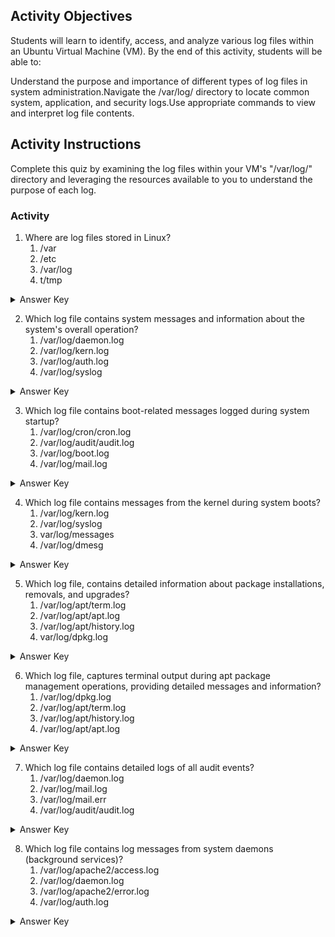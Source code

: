 ## Activity Objectives

Students will learn to identify, access, and analyze various log files within an Ubuntu Virtual Machine (VM). By the end of this activity, students will be able to:

Understand the purpose and importance of different types of log files in system administration.Navigate the /var/log/ directory to locate common system, application, and security logs.Use appropriate commands to view and interpret log file contents.

## Activity Instructions

Complete this quiz by examining the log files within your VM's "/var/log/" directory and leveraging the resources available to you to understand the purpose of each log.

### Activity
1.	Where are log files stored in Linux?
    1.	/var
    2.	/etc
    3.	/var/log
    4.	t/tmp
<details closed>
<summary>Answer Key</summary>
/var/log
</details>

2.	Which log file contains system messages and information about the system's overall operation?
    1.	/var/log/daemon.log
    2.	/var/log/kern.log
    3.	/var/log/auth.log
    4.	/var/log/syslog
<details closed>
<summary>Answer Key</summary>
/var/log/syslog
</details>

3.	Which log file contains boot-related messages logged during system startup?
    1.	/var/log/cron/cron.log
    2.	/var/log/audit/audit.log
    3.	/var/log/boot.log
    4.	/var/log/mail.log
<details closed>
<summary>Answer Key</summary>
/var/log/boot.log
</details>

4.	Which log file contains messages from the kernel during system boots?
    1.	/var/log/kern.log
    2.	/var/log/syslog
    3.	var/log/messages
    4.	/var/log/dmesg
<details closed>
<summary>Answer Key</summary>
/var/log/dmesg
</details>

5.	Which log file, contains detailed information about package installations, removals, and upgrades?
    1.	/var/log/apt/term.log
    2.	/var/log/apt/apt.log
    3.	/var/log/apt/history.log
    4.	var/log/dpkg.log
<details closed>
<summary>Answer Key</summary>
/var/log/apt/history.log
</details>

6.	Which log file, captures terminal output during apt package management operations, providing detailed messages and information?
    1.	/var/log/dpkg.log
    2.	/var/log/apt/term.log
    3.	/var/log/apt/history.log
    4.	/var/log/apt/apt.log
<details closed>
<summary>Answer Key</summary>
/var/log/apt/term.log
</details>

7.	Which log file contains detailed logs of all audit events?
    1.	/var/log/daemon.log
    2.	/var/log/mail.log
    3.	/var/log/mail.err
    4.	/var/log/audit/audit.log
<details closed>
<summary>Answer Key</summary>
/var/log/audit/audit.log
</details>

8.	Which log file contains log messages from system daemons (background services)?
    1.	/var/log/apache2/access.log
    2.	/var/log/daemon.log
    3.	/var/log/apache2/error.log
    4.	/var/log/auth.log
<details closed>
<summary>Answer Key</summary>
/var/log/daemon.log
</details>
